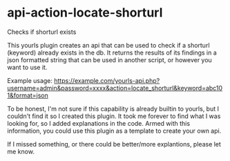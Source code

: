 # api-action-locate-shorturl
Checks if shorturl exists

This yourls plugin creates an api that can be used to check if a shorturl (keyword) already exists in the db.  It returns the results of its findings in a json formatted string that can be used in another script, or however you want to use it.

Example usage:
https://example.com/yourls-api.php?username=admin&password=xxxx&action=locate_shorturl&keyword=abc101&format=json

To be honest, I'm not sure if this capability is already builtin to yourls, but I couldn't find it so I created this plugin.  It took me forever to find what I was looking for, so I added explanations in the code.  Armed with this information, you could use this plugin as a template to create your own api.

If I missed something, or there could be better/more explantions, please let me know.

